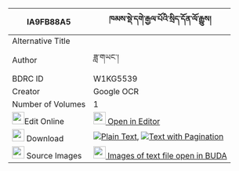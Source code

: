 |IA9FB88A5|ཁམས་སྡེ་དགེ་རྒྱལ་པོའི་སྲིད་དོན་ལོ་རྒྱུས། 
| --- | --- 
|Alternative Title |
|Author| ཟླ་གཡང་།
|BDRC ID | W1KG5539
|Creator | Google OCR
|Number of Volumes| 1
|<img width="25" src="https://img.icons8.com/color/25/000000/edit-property.png">Edit Online| [<img width="25" src="https://avatars.githubusercontent.com/u/45091458?s=200&v=4"> Open in Editor](http://editor.openpecha.org/IA9FB88A5)
|<img width="25" src="https://img.icons8.com/fluent/48/000000/download-2.png"/>  Download | [![](https://img.icons8.com/color/20/000000/txt.png)Plain Text](https://github.com/Openpecha/IA9FB88A5/releases/download/v1/kham_derge_gyalpo_i_sidon_logy_plain_IA9FB88A5.zip), [![](https://img.icons8.com/color/20/000000/txt.png)Text with Pagination](https://github.com/Openpecha/IA9FB88A5/releases/download/v1/kham_derge_gyalpo_i_sidon_logy_pages_IA9FB88A5.zip)
|<img width="25" src="https://img.icons8.com/plasticine/100/000000/pictures-folder.png"/>  Source Images | [<img width="25" src="https://library.bdrc.io/icons/BUDA-small.svg"> Images of text file open in BUDA](https://library.bdrc.io/show/bdr:W1KG5539)